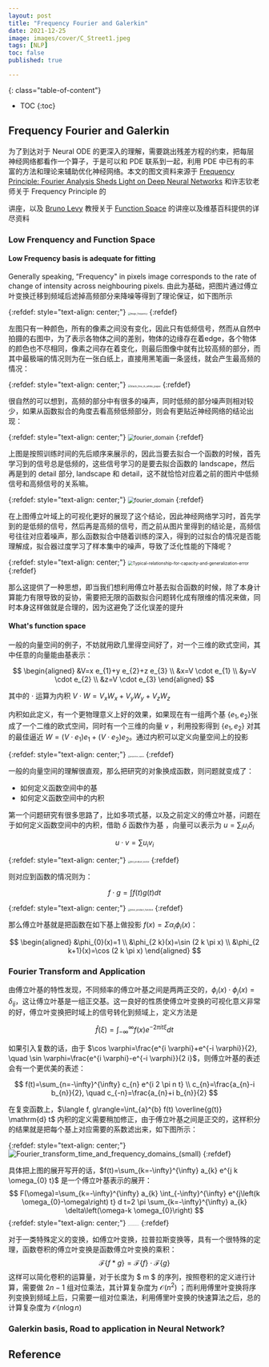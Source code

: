 ```yaml
---
layout: post
title: "Frequency Fourier and Galerkin"
date: 2021-12-25
image: images/cover/C_Street1.jpeg              
tags: [NLP]
toc: false
published: true

---
```


{: class="table-of-content"}
* TOC
{:toc}
## Frequency Fourier and Galerkin 

为了到达对于 Neural ODE 的更深入的理解，需要跳出残差方程的约束，把每层神经网络都看作一个算子，于是可以和 PDE 联系到一起，利用 PDE 中已有的丰富的方法和理论来辅助优化神经网络。本文的图文资料来源于 [Frequency Principle: Fourier Analysis Sheds Light on Deep Neural Networks](http://arxiv.org/abs/1901.06523) 和许志钦老师关于 Frequency Principle 的

讲座，以及  [Bruno Levy](http://alice.loria.fr/index.php/bruno-levy.html) 教授关于 [Function Space](http://www.gretsi.fr/peyresq12/documents/3-maillage4.pdf) 的讲座以及维基百科提供的详尽资料

### Low Frenquency and Function Space

#### Low Frequency basis is adequate for fitting

Generally speaking, “Frequency" in pixels image corresponds to the rate of change of intensity across neighbouring pixels. 由此为基础，把图片通过傅立叶变换迁移到频域后滤掉高频部分来降噪等得到了理论保证，如下图所示

{:refdef: style="text-align: center;"}
<img src="/images/2021-12-25-Frequency-Fourier-Galerkin/Image_frequency.png" alt="Image_frequency" style="zoom:30%;" />
{:refdef}

左图只有一种颜色，所有的像素之间没有变化，因此只有低频信号，然而从自然中拍摄的右图中，为了表示各物体之间的差别，物体的边缘存在着edge，各个物体的颜色也不尽相同，像素之间存在着变化，则最后图像中就有比较高频的部分，而其中最极端的情况则为在一张白纸上，直接用黑笔画一条竖线，就会产生最高频的情况：

{:refdef: style="text-align: center;"}
<img src="/images/2021-12-25-Frequency-Fourier-Galerkin/black_line_in_white_paper.png" alt="black_line_in_white_paper" style="zoom:35%;" />
{:refdef}

很自然的可以想到，高频的部分中有很多的噪声，同时低频的部分噪声则相对较少，如果从函数拟合的角度去看高频低频部分，则会有更贴近神经网络的结论出现：

{:refdef: style="text-align: center;"}
<img src="/images/2021-12-25-Frequency-Fourier-Galerkin/spatial_domain.gif" alt="fourier_domain" style="zoom:80%;" />
{:refdef}

上图是按照训练时间的先后顺序来展示的，因此当要去拟合一个函数的时候，首先学习到的信号总是低频的，这些信号学习的是要去拟合函数的 landscape，然后再是到的 detail 部分, landscape 和 detail，这不就恰恰对应着之前的图片中低频信号和高频信号的关系嘛。

{:refdef: style="text-align: center;"}
<img src="/images/2021-12-25-Frequency-Fourier-Galerkin/fourier_domain.gif" alt="fourier_domain" style="zoom:80%;" />
{:refdef} 

在上图傅立叶域上的可视化更好的展现了这个结论，因此神经网络学习时，首先学到的是低频的信号，然后再是高频的信号，而之前从图片里得到的结论是，高频信号往往对应着噪声，那么函数拟合中随着训练的深入，得到的过拟合的情况是否能理解成，拟合器过度学习了样本集中的噪声，导致了泛化性能的下降呢？

{:refdef: style="text-align: center;"}
<img src="/images/2021-12-25-Frequency-Fourier-Galerkin/Typical-relationship-for-capacity-and-generalization-error.jpeg" alt="Typical-relationship-for-capacity-and-generalization-error" style="zoom:60%;" />
{:refdef} 

那么这提供了一种思想，即当我们想利用傅立叶基去拟合函数的时候，除了本身计算能力有限导致的妥协，需要把无限的函数拟合问题转化成有限维的情况来做，同时本身这样做就是合理的，因为这避免了泛化误差的提升

#### What's function space

一般的向量空间的例子，不妨就用欧几里得空间好了，对一个三维的欧式空间，其中任意的向量能由基表示：

$$
\begin{aligned}
&V=x e_{1}+y e_{2}+z e_{3} \\
&x=V \cdot e_{1} \\
&y=V \cdot e_{2} \\
&z=V \cdot e_{3}
\end{aligned}
$$

其中的 $\cdot$ 运算为内积  $V \cdot W=V_{x} W_{x}+V_{y} W_{y}+V_{z} W_{z}$

内积如此定义，有一个更物理意义上好的效果，如果现在有一组两个基 $\{e_{1},e_{2}\}$张成了一个二维的欧式空间，同时有一个三维的向量 $v$ ，利用投影得到 $\{e_{1},e_{2}\}$ 对其的最佳逼近 $W=\left(V \cdot e_{1}\right) e_{1}+\left(V \cdot e_{2}\right) e_{2}$。通过内积可以定义向量空间上的投影

{:refdef: style="text-align: center;"}
<img src="/images/2021-12-25-Frequency-Fourier-Galerkin/projection_space.png" alt="projection_space" style="zoom:25%;" />
{:refdef} 

一般的向量空间的理解很直观，那么把研究的对象换成函数，则问题就变成了：

- 如何定义函数空间中的基
- 如何定义函数空间中的内积

第一个问题研究有很多思路了，比如多项式基，以及之前定义的傅立叶基，问题在于如何定义函数空间中的内积，借助 $\delta$ 函数作为基 ，向量可以表示为 $u = \sum_i u_i \delta_i$

$$
u \cdot v=\sum u_{i} v_{i}
$$

{:refdef: style="text-align: center;"}
<img src="/images/2021-12-25-Frequency-Fourier-Galerkin/dot_product_vector.png" alt="dot_product_vector" style="zoom:30%;" />
{:refdef} 

则对应到函数的情况则为：

$$
f \cdot g=\int f(t) g(t) d t
$$

{:refdef: style="text-align: center;"}
<img src="/images/2021-12-25-Frequency-Fourier-Galerkin/inner_product_function.png" alt="inner_product_function" style="zoom:30%;" />
{:refdef} 

那么傅立叶基就是把函数在如下基上做投影 $f(x)=\Sigma \alpha_{i} \phi_{i}(x)$：

$$
\begin{aligned}
&\phi_{0}(x)=1 \\
&\phi_{2 k}(x)=\sin (2 k \pi x) \\
&\phi_{2 k+1}(x)=\cos (2 k \pi x)
\end{aligned}
$$

### Fourier Transform and Application

由傅立叶基的特性发现，不同频率的傅立叶基之间是两两正交的，$\phi_{i}(x) \cdot \phi_{j}(x) = \delta_{ij}$，这让傅立叶基是一组正交基。这一良好的性质使傅立叶变换的可视化意义非常的好，傅立叶变换把时域上的信号转化到频域上，定义方法是

$$
\hat{f}(\xi)=\int_{-\infty}^{\infty} f(x) e^{-2 \pi i t \xi} d t
$$

如果引入复数的话，由于 $\cos \varphi=\frac{e^{i \varphi}+e^{-i \varphi}}{2}, \quad \sin \varphi=\frac{e^{i \varphi}-e^{-i \varphi}}{2 i}$，则傅立叶基的表述会有一个更优美的表述：

$$
f(t)=\sum_{n=-\infty}^{\infty} c_{n} e^{i 2 \pi n t}
\\
c_{n}=\frac{a_{n}-i b_{n}}{2}, \quad c_{-n}=\frac{a_{n}+i b_{n}}{2}
$$

在复变函数上，$\langle f, g\rangle=\int_{a}^{b} f(t) \overline{g(t)} \mathrm{d} t$ 内积的定义需要稍加修正，由于傅立叶基之间是正交的，这样积分的结果就是把每个基上对应需要的系数滤出来，如下图所示：

{:refdef: style="text-align: center;"}
<img src="/images/2021-12-25-Frequency-Fourier-Galerkin/Fourier_transform_time_and_frequency_domains_(small).gif" alt="Fourier_transform_time_and_frequency_domains_(small)" style="zoom:100%;" />
{:refdef} 

具体把上图的展开写开的话，$f(t)=\sum_{k=-\infty}^{\infty} a_{k} e^{j k \omega_{0} t}$ 是一个傅立叶基表示的展开：
$$
F(\omega)=\sum_{k=-\infty}^{\infty} a_{k} \int_{-\infty}^{\infty} e^{j\left(k \omega_{0}-\omega\right) t} d t=2 \pi \sum_{k=-\infty}^{\infty} a_{k} \delta\left(\omega-k \omega_{0}\right)
$$
{:refdef: style="text-align: center;"}
<img src="/images/2021-12-25-Frequency-Fourier-Galerkin/fourier_transform_fourier_series.png" alt="fourier_transform_fourier_series" style="zoom:10%;" />
{:refdef} 

对于一类特殊定义的变换，如傅立叶变换，拉普拉斯变换等，具有一个很特殊的定理，函数卷积的傅立叶变换是函数傅立叶变换的乘积：
$$
\mathcal{F}\{f * g\}=\mathcal{F}\{f\} \cdot \mathcal{F}\{g\}
$$
这样可以简化卷积的运算量，对于长度为 $ m $ 的序列，按照卷积的定义进行计算，需要做 $2 n-1$ 组对位乘法，其计算复杂度为 $\mathcal {O}(n^{2})$ ；而利用傅里叶变换将序列变换到频域上后，只需要一组对位乘法，利用傅里叶变换的快速算法之后，总的计算复杂度为 $\mathcal {O}(n\log n)$

### Galerkin basis, Road to application in Neural Network?





## Reference

